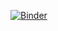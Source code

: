 [![Binder](https://mybinder.org/badge_logo.svg)](https://mybinder.org/v2/gh/ecamo19/shade_house_reproducible_stats/development)
